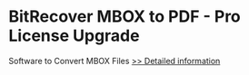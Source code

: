 # BitRecover MBOX to PDF - Pro License Upgrade
Software to Convert MBOX Files
[>> Detailed information](https://secure.shareit.com/shareit/product.html?productid=300849955&affiliateid=200057808)